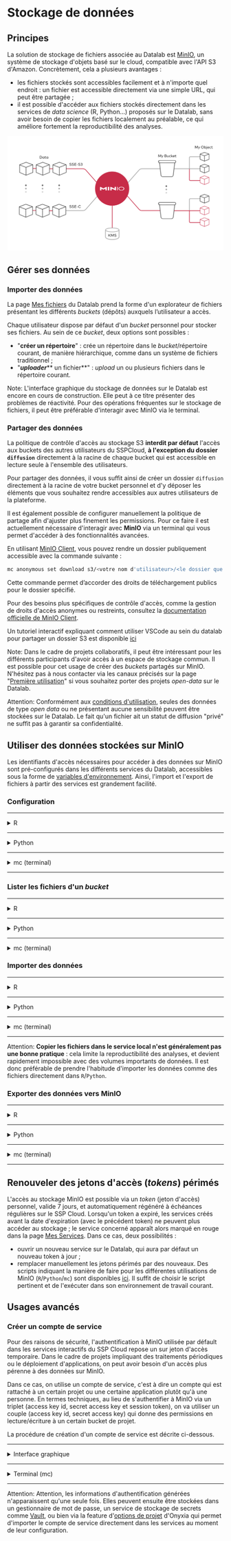 # Stockage de données

## Principes

La solution de stockage de fichiers associée au Datalab est [MinIO](https://min.io), un système de stockage d'objets basé sur le cloud, compatible avec l'API S3 d'Amazon. Concrètement, cela a plusieurs avantages :

-   les fichiers stockés sont accessibles facilement et à n'importe quel endroit : un fichier est accessible directement via une simple URL, qui peut être partagée ;
-   il est possible d'accéder aux fichiers stockés directement dans les services de _data science_ (R, Python...) proposés sur le Datalab, sans avoir besoin de copier les fichiers localement au préalable, ce qui améliore fortement la reproductibilité des analyses.

![MinIO Schema](./img/minio.svg)

## Gérer ses données

### Importer des données

La page [Mes fichiers](https://datalab.sspcloud.fr/my-files/) du Datalab prend la forme d'un explorateur de fichiers présentant les différents _buckets_ (dépôts) auxquels l’utilisateur a accès.

Chaque utilisateur dispose par défaut d'un _bucket_ personnel pour stocker ses fichiers. Au sein de ce _bucket_, deux options sont possibles :

-   "**créer un répertoire**" : crée un répertoire dans le _bucket_/répertoire courant, de manière hiérarchique, comme dans un système de fichiers traditionnel ;
-   "_**uploader**_** un fichier**" : _upload_ un ou plusieurs fichiers dans le répertoire courant.

Note: L'interface graphique du stockage de données sur le Datalab est encore en cours de construction. Elle peut à ce titre présenter des problèmes de réactivité. Pour des opérations fréquentes sur le stockage de fichiers, il peut être préférable d'interagir avec MinIO via le terminal.

### Partager des données

La politique de contrôle d'accès au stockage S3 **interdit par défaut** l'accès aux buckets des autres utilisateurs du SSPCloud,
**à l'exception du dossier `diffusion`** directement à la racine de chaque bucket qui est accessible en lecture seule à l'ensemble des utilisateurs.

Pour partager des données, il vous suffit ainsi de créer un dossier `diffusion` directement à la racine de votre bucket personnel
et d'y déposer les éléments que vous souhaitez rendre accessibles aux autres utilisateurs de la plateforme.

Il est également possible de configurer manuellement la politique de partage afin d'ajuster plus finement les permissions.
Pour ce faire il est actuellement nécessaire d'interagir avec **MinIO** via un terminal qui vous permet d'accéder à des fonctionnalités avancées.

En utilisant [MinIO Client](https://min.io/docs/minio/linux/reference/minio-mc.html), vous pouvez rendre un dossier publiquement accessible avec la commande suivante :

```bash
mc anonymous set download s3/<votre nom d'utilisateur>/<le dossier que vous voulez rendre publique>
```

Cette commande permet d’accorder des droits de téléchargement publics pour le dossier spécifié.

Pour des besoins plus spécifiques de contrôle d'accès, comme la gestion de droits d'accès anonymes ou restreints,
consultez la [documentation officielle de MinIO Client](https://min.io/docs/minio/linux/reference/minio-mc/mc-anonymous.html).

Un tutoriel interactif expliquant comment utiliser VSCode au sein du datalab pour partager un dossier S3
est disponible [ici](https://app.tango.us/app/workflow/Mettre-un-dossier-S3-en-publique-90b131c8ebff4a71904d1b0bdf3e108b)

Note: Dans le cadre de projets collaboratifs, il peut être intéressant pour les différents participants d'avoir accès à un espace de stockage commun.
Il est possible pour cet usage de créer des _buckets_ partagés sur MinIO.
N'hésitez pas à nous contacter via les canaux précisés sur la page "[Première utilisation](discover.qmd)" si vous souhaitez porter des projets _open-data_ sur le Datalab.

Attention: Conformément aux [conditions d'utilisation](https://datalab.sspcloud.fr/custom-resources/tos_en.md), seules des données de type _open data_ ou ne présentant aucune sensibilité peuvent être stockées sur le Datalab.
Le fait qu'un fichier ait un statut de diffusion "privé" ne suffit pas à garantir sa confidentialité.

## Utiliser des données stockées sur MinIO

Les identifiants d'accès nécessaires pour accéder à des données sur MinIO sont pré-configurés dans les différents services du Datalab, accessibles sous la forme de [variables d'environnement](./secrets_fr.md). Ainsi, l'import et l'export de fichiers à partir des services est grandement facilité.

### Configuration

---

<details>
<summary>R</summary>

En R, l'interaction avec un système de fichiers compatible S3 est rendu possible par la librairie `aws.s3`.

```r
library(aws.s3)
```

</details>

---

<details>
<summary>Python</summary>

En Python, l'interaction avec un système de fichiers compatible S3 est rendu possible par deux librairies :

-   [Boto3](https://boto3.amazonaws.com/v1/documentation/api/latest/index.html), une librairie créée et maintenue par Amazon ;
-   [S3Fs](https://s3fs.readthedocs.io/en/latest/), une librairie qui permet d'interagir avec les fichiers stockés à l'instar d'un _filesystem_ classique.

Pour cette raison et parce que S3Fs est utilisée par défaut par la librairie [pandas](https://pandas.pydata.org) pour gérer les connections S3, nous allons présenter la gestion du stockage sur MinIO via Python à travers cette librairie.

```python
import os
import s3fs

# Create filesystem object
S3_ENDPOINT_URL = "https://" + os.environ["AWS_S3_ENDPOINT"]
fs = s3fs.S3FileSystem(client_kwargs={'endpoint_url': S3_ENDPOINT_URL})
```

</details>

---

<details>
<summary>mc (terminal)</summary>

MinIO propose un client en ligne de commande (`mc`) qui permet d’interagir avec le système de stockage à la manière d'un _filesystem_ UNIX classique. Ce client est installé par défaut et accessible via un terminal dans les différents services du Datalab.

Le client MinIO propose les commandes UNIX de base, telles que ls, cat, cp, etc. La liste complète est disponible dans la [documentation du client](https://docs.min.io/docs/minio-client-complete-guide.html).

</details>

---

### Lister les fichiers d'un _bucket_

---

<details>
<summary>R</summary>

```r
aws.s3::get_bucket("donnees-insee", region = "")
```

</details>

---

<details>
<summary>Python</summary>

```python
fs.ls("donnees-insee")
```

</details>

---

<details>
<summary>mc (terminal)</summary>

Le stockage du Datalab est accessible via l'alias `s3`. Par exemple, pour lister les fichiers du bucket `donnees-insee` :

```bash
mc ls s3/donnees-insee
```

</details>

### Importer des données

---

<details>
<summary>R</summary>

```r
BUCKET <- "donnees-insee"
FILE_KEY_S3 <- "diffusion/BPE/2019/BPE_ENS.csv"

df <-
  aws.s3::s3read_using(
    FUN = readr::read_delim,
    # Mettre les options de FUN ici
    delim = ";",
    object = FILE_KEY_S3,
    bucket = BUCKET,
    opts = list("region" = "")
  )
```

</details>

---

<details>
<summary>Python</summary>

Le package S3Fs permet d'interagir avec les fichiers stockés sur MinIO comme s'il s'agissait de fichiers locaux. La syntaxe est donc très familière pour les utilisateurs de Python. Par exemple, pour importer/exporter des données tabulaires via `pandas` :

```python
import pandas as pd

BUCKET = "donnees-insee"
FILE_KEY_S3 = "diffusion/BPE/2019/BPE_ENS.csv"
FILE_PATH_S3 = BUCKET + "/" + FILE_KEY_S3

with fs.open(FILE_PATH_S3, mode="rb") as file_in:
    df_bpe = pd.read_csv(file_in, sep=";")
```

</details>

---

<details>
<summary>mc (terminal)</summary>

Pour copier les données d'un bucket sur MinIO vers le service local :

```bash
mc cp s3/donnees-insee/diffusion/BPE/2019/BPE_ENS.csv ./BPE_ENS.csv
```

</details>

---

Attention: **Copier les fichiers dans le service local n'est généralement pas une bonne pratique** : cela limite la reproductibilité des analyses, et devient rapidement impossible avec des volumes importants de données. Il est donc préférable de prendre l'habitude d'importer les données comme des fichiers directement dans `R`/`Python`.

### Exporter des données vers MinIO

---

<details>
<summary>R</summary>

```r
BUCKET_OUT = "<mon_bucket>"
FILE_KEY_OUT_S3 = "mon_dossier/BPE_ENS.csv"

aws.s3::s3write_using(
    df,
    FUN = readr::write_csv,
    object = FILE_KEY_OUT_S3,
    bucket = BUCKET_OUT,
    opts = list("region" = "")
)
```

</details>

---

<details>
<summary>Python</summary>

```python
BUCKET_OUT = "<mon_bucket>"
FILE_KEY_OUT_S3 = "mon_dossier/BPE_ENS.csv"
FILE_PATH_OUT_S3 = BUCKET_OUT + "/" + FILE_KEY_OUT_S3

with fs.open(FILE_PATH_OUT_S3, 'w') as file_out:
    df_bpe.to_csv(file_out)
```

</details>

---

<details>
<summary>mc (terminal)</summary>

Pour copier les données du service local vers un bucket sur MinIO:

```bash
mc cp chemin/local/vers/mon/fichier.csv s3/<mon_bucket>/chemin/distant/vers/mon/fichier.csv
```

</details>

---

## Renouveler des jetons d'accès (_tokens_) périmés

L'accès au stockage MinIO est possible via un _token_ (jeton d'accès) personnel, valide 7 jours, et automatiquement régénéré à échéances régulières sur le SSP Cloud. Lorsqu'un token a expiré, les services créés avant la date d'expiration (avec le précédent token) ne peuvent plus accéder au stockage ; le service concerné apparaît alors marqué en rouge dans la page [Mes Services](https://datalab.sspcloud.fr/my-services). Dans ce cas, deux possibilités :

-   ouvrir un nouveau service sur le Datalab, qui aura par défaut un nouveau token à jour ;
-   remplacer manuellement les jetons périmés par des nouveaux. Des scripts indiquant la manière de faire pour les différentes utilisations de MinIO (`R`/`Python`/`mc`) sont disponibles [ici](https://datalab.sspcloud.fr/account/storage). Il suffit de choisir le script pertinent et de l'exécuter dans son environnement de travail courant.

## Usages avancés

### Créer un compte de service

Pour des raisons de sécurité, l'authentification à MinIO utilisée par défault dans les services interactifs du SSP Cloud repose un sur jeton d'accès temporaire.
Dans le cadre de projets impliquant des traitements périodiques ou le déploiement d'applications, on peut avoir besoin d'un accès plus pérenne à des données sur MinIO.

Dans ce cas, on utilise un compte de service, c'est à dire un compte qui est rattaché à un certain projet ou une certaine application plutôt qu'à une personne. En termes techniques, au lieu de s'authentifier à MinIO via un triplet (access key id, secret access key et session token), on va utiliser un couple (access key id, secret access key) qui donne des permissions en lecture/écriture à un certain bucket de projet.

La procédure de création d'un compte de service est décrite ci-dessous.

---

<details>
<summary>Interface graphique</summary>

-   Ouvrir la [console MinIO](https://minio-console.lab.sspcloud.fr)
-   Ouvrir l'onglet `Access Keys`
-   Les informations du compte de service sont pré-générées. Il est possible de modifier l'access-key pour lui donner un nom plus simple.
-   La `policy` précisant les droits est également pré-générée. Idéalement, on restreint la policy pour qu'elle ne concerne que le/les bucket(s) du projet.
-   Une fois le compte de service généré, l'access-key et la secret-access-key peuvent être utilisées pour authentifier les services / applications au bucket spécifié

</details>

---

<details>
<summary>Terminal (mc)</summary>

-   Créer un service sur le SSP Cloud avec des accès MinIO à jour. Confirmer que la connection fonctionne avec :

```bash
mc ls s3/<nom_utilisateur>
```

-   Générer un fichier `policy.json` avec le contenu suivant, en remplaçant (deux fois) `projet-<mon_projet>` par le nom du bucket concerné :

```json
{
    "Version": "2012-10-17",
    "Statement": [
        {
            "Effect": "Allow",
            "Action": ["s3:*"],
            "Resource": [
                "arn:aws:s3:::projet-<mon_projet>",
                "arn:aws:s3:::projet-<mon_projet>/*"
            ]
        }
    ]
}
```

-   Dans un terminal, générer le compte de service avec la commande suivante :

```bash
mc admin accesskey create s3 $AWS_ACCESS_KEY_ID --access-key="<access-key>" --secret-key="<secret-access-key>" --policy="policy.json"
```

en remplaçant `<access-key>` et `<secret-access-key>` par des noms de votre choix. Idéalement, on donnera un nom simple comme access-key (ex : `sa-projet-nomduprojet`) mais une clé complexe comme secret-access-key, générable par exemple avec le client `gpg` :

```bash
gpg --gen-random --armor 1 16
```

-   Vous pouvez désormais utiliser l'access-key et la secret-access-key pour authentifier les services / applications au bucket spécifié.

</details>

---

Attention: Attention, les informations d'authentification générées n'apparaissent qu'une seule fois. Elles peuvent ensuite être stockées dans un gestionnaire de mot de passe, un service de stockage de secrets comme [Vault](https://datalab.sspcloud.fr/my-secrets), ou bien via la feature d'[options de projet](https://datalab.sspcloud.fr/project-settings) d'Onyxia qui permet d'importer le compte de service directement dans les services au moment de leur configuration.
